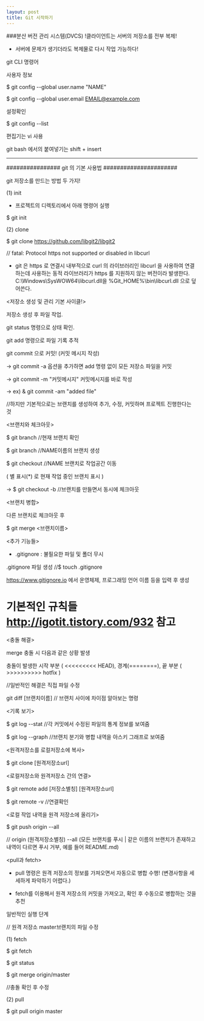 ```yaml
---
layout: post
title: Git 시작하기
---
```



###분산 버전 관리 시스템(DVCS)
!클라이언트는 서버의 저장소를 전부 복제!
 - 서버에 문제가 생기더라도 복제물로 다시 작업 가능하다!



git CLI 명령어

사용자 정보

$ git config --global user.name "NAME"

$ git config --global user.email EMAIL@example.com



설정확인

$ git config --list



편집기는 vi 사용



git bash 에서의 붙여넣기는 shift + insert



-----------------------------------------------------------------------------

################ git 의 기본 사용법 ######################

git 저장소를 만드는 방법 두 가지!

 (1) init 

- 프로젝트의 디렉토리에서 아래 명령어 실행

$ git init



(2) clone

$ git clone https://github.com/libgit2/libgit2

// fatal: Protocol https not supported or disabled in libcurl

- git 은 https 로 연결시 내부적으로 curl 의 라이브러리인 libcurl 을 사용하여 연결하는데 사용하는 동적 라이브러리가 https 를 지원하지 않는 버전이라 발생한다. C:\Windows\SysWOW64\libcurl.dll을 %Git_HOME%\bin\libcurl.dll 으로 덮어쓴다.





<저장소 생성 및 관리 기본 사이클!>

저장소 생성 후 파일 작업.

git status 명령으로 상태 확인.

git add <FILE> 명령으로 파일 기록 추적

git commit 으로 커밋! (커밋 메시지 작성)

 -> git commit -a                         옵션을 추가하면 add 명령 없이 모든 저장소 파일을 커밋

 -> git commit -m "커밋메시지"      커밋메시지를 바로 작성

 -> ex) & git commit -am "added file"

//하지만 기본적으로는 브랜치를 생성하여 추가, 수정, 커밋하며 프로젝트 진행한다는 것



<브랜치와 체크아웃>

$ git branch                     //현재 브랜치 확인

$ git branch <NAME>        //NAME이름의 브랜치 생성

$ git checkout <NAME>     //NAME 브랜치로 작업공간 이동

 ( 별 표시(*) 로 현재 작업 중인 브랜치 표시 )

  -> $ git checkout -b <NAME>   //브랜치를 만들면서 동시에 체크아웃



<브랜치 병합>

다른 브랜치로 체크아웃 후

 $ git merge <브랜치이름>





<추가 기능들>

 - .gitignore : 불필요한 파일 및 폴더 무시

 .gitignore 파일 생성     //$ touch .gitignore

 https://www.gitignore.io 에서 운영체제, 프로그래밍 언어 이름 등을 입력 후 생성

   # 기본적인 규칙들 http://igotit.tistory.com/932 참고



<충돌 해결>

merge 충돌 시 다음과 같은 상황 발생



충돌이 발생한 시작 부분 ( <<<<<<<<< HEAD), 경계(========), 끝 부분 ( >>>>>>>>>> hotfix )

 //일반적인 해결은 직접 파일 수정



git diff [브랜치이름]        // 브랜치 사이에 차이점 알아보는 명령



<기록 보기>

$ git log --stat           //각 커밋에서 수정된 파일의 통계 정보를 보여줌

$ git log --graph        //브랜치 분기와 병합 내역을 아스키 그래프로 보여줌



<원격저장소를 로컬저장소에 복사>

$ git clone [원격저장소url]



<로컬저장소와 원격저장소 간의 연결>

$ git remote add [저장소별칭] [원격저장소url]

$ git remote -v                     //연결확인



<로컬 작업 내역을 원격 저장소에 올리기>

$ git push origin --all

// origin (원격저장소별칭) --all (모든 브랜치를 푸시 | 같은 이름의 브랜치가 존재하고 내역이 다르면 푸시 거부, 예를 들어 README.md)



<pull과 fetch>

 - pull 명령은 원격 저장소의 정보를 가져오면서 자동으로 병합 수행! (변경사항을 세세하게 파악하기 어렵다.)

 - fetch를 이용해서 원격 저장소의 커밋을 가져오고, 확인 후 수동으로 병합하는 것을 추천

일반적인 실행 단계



// 원격 저장소 master브랜치의 파일 수정

(1) fetch

$ git fetch

$ git status

$ git merge origin/master

//충돌 확인 후 수정



(2) pull

$ git pull origin master



